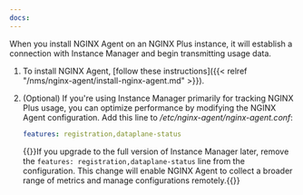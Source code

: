 ```yaml
---
docs:
---
```


When you install NGINX Agent on an NGINX Plus instance, it will establish a connection with Instance Manager and begin transmitting usage data.

1. To install NGINX Agent, [follow these instructions]({{< relref "/nms/nginx-agent/install-nginx-agent.md" >}}).

2. (Optional) If you're using Instance Manager primarily for tracking NGINX Plus usage, you can optimize performance by modifying the NGINX Agent configuration. Add this line to _/etc/nginx-agent/nginx-agent.conf_:

   ``` yaml
   features: registration,dataplane-status
   ```

   {{<note>}}If you upgrade to the full version of Instance Manager later, remove the `features: registration,dataplane-status` line from the configuration. This change will enable NGINX Agent to collect a broader range of metrics and manage configurations remotely.{{</note>}}
